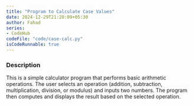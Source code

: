 ```yaml
---
title: "Program to Calculate Case Values"
date: 2024-12-29T21:20:09+05:30
author: Fahad
series:
- CodeHub
codeFile: "code/case-calc.py"
isCodeRunnable: true
---
```


### Description
This is a simple calculator program that performs basic arithmetic operations. The user selects an operation (addition, subtraction, multiplication, division, or modulus) and inputs two numbers. The program then computes and displays the result based on the selected operation.
